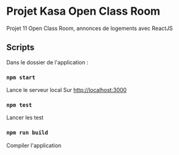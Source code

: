 # Projet Kasa Open Class Room

Projet 11 Open Class Room, annonces de logements avec ReactJS

## Scripts

Dans le dossier de l'application :

### `npm start`

Lance le serveur local
Sur [http://localhost:3000](http://localhost:3000)

### `npm test`

Lancer les test

### `npm run build`

Compiler l'application
